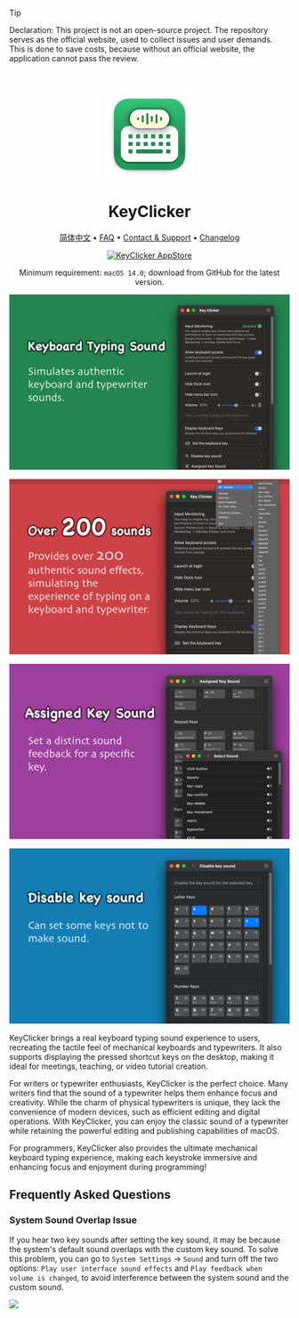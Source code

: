 <!--idoc:ignore:start-->
> [!TIP]
> Declaration: This project is not an open-source project. The repository serves as the official website, used to collect issues and user demands. This is done to save costs, because without an official website, the application cannot pass the review.
<!--idoc:ignore:end-->

<div align="center">
  <br />
  <br />
  <img src="./assets/logo.png" width="160" height="160">
  <h1>
    KeyClicker
  </h1>
  <!--rehype:style=border: 0;-->
  <p>
    <a href="./README.zh.md">简体中文</a> • 
		<a href="#frequently-asked-questions">FAQ</a> • 
    <a href="./feedback.md">Contact & Support</a> • 
    <a href="https://github.com/jaywcjlove/key-clicker/releases">Changelog</a>
  </p>
  <p>
    <a target="_blank" href="https://apps.apple.com/app/key-clicker/6740425504" title="KeyClicker for macOS">
      <img alt="KeyClicker AppStore" src="https://jaywcjlove.github.io/sb/download/macos.svg" height="51">
    </a>
  </p>
</div>

<div align="center">

Minimum requirement: `macOS 14.0`; download from GitHub for the latest version.

</div>

![KeyClicker 1](./assets/screenshots-1.png)

![KeyClicker 2](./assets/screenshots-2.png)

![KeyClicker 3](./assets/screenshots-3.png)

![KeyClicker 4](./assets/screenshots-4.png)

KeyClicker brings a real keyboard typing sound experience to users, recreating the tactile feel of mechanical keyboards and typewriters. It also supports displaying the pressed shortcut keys on the desktop, making it ideal for meetings, teaching, or video tutorial creation.

For writers or typewriter enthusiasts, KeyClicker is the perfect choice. Many writers find that the sound of a typewriter helps them enhance focus and creativity. While the charm of physical typewriters is unique, they lack the convenience of modern devices, such as efficient editing and digital operations. With KeyClicker, you can enjoy the classic sound of a typewriter while retaining the powerful editing and publishing capabilities of macOS.

For programmers, KeyClicker also provides the ultimate mechanical keyboard typing experience, making each keystroke immersive and enhancing focus and enjoyment during programming!

## Frequently Asked Questions

### System Sound Overlap Issue

If you hear two key sounds after setting the key sound, it may be because the system's default sound overlaps with the custom key sound. To solve this problem, you can go to `System Settings` -> `Sound` and turn off the two options: `Play user interface sound effects` and `Play feedback when volume is changed`, to avoid interference between the system sound and the custom sound.

<img width="420" src="https://github.com/user-attachments/assets/78fd945f-fc96-4162-8ad9-d7667e814dfb" />
